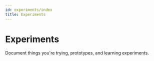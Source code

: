 ```yaml
---
id: experiments/index
title: Experiments
---
```

# Experiments

Document things you're trying, prototypes, and learning experiments.
